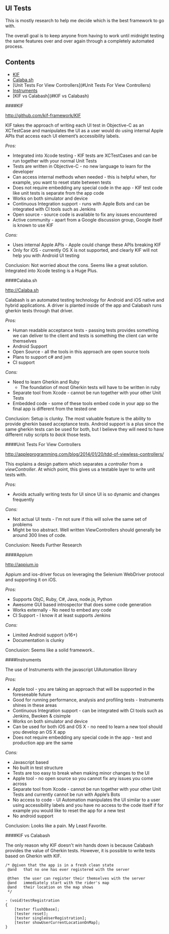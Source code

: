 UI Tests
--------

This is mostly research to help me decide which is the best framework to go with.

The overall goal is to keep anyone from having to work until midnight testing the same features over and over again through a completely automated process.

## Contents
- [KIF](#KIF)
- [Calaba.sh](#Calaba.sh)
- [Unit Tests For View Controllers](#Unit Tests For View Controllers)
- [Instruments](#Instruments)
- [KIF vs Calabash](#KIF vs Calabash)

####KIF

http://github.com/kif-framework/KIF

KIF takes the approach of writing each UI test in Objective-C as an XCTestCase and manipulates the UI as a user would do using internal Apple APIs that access each UI element’s accessibility labels.


*Pros:*
 - Integrated into Xcode testing - KIF tests are XCTestCases and can be run together with your normal Unit Tests
 - Tests are written in Objective-C - no new language to learn for the developer
 - Can access internal methods when needed - this is helpful when, for example, you want to reset state between tests
 - Does not require embedding any special code in the app - KIF test code like unit tests is separate from the app code
 - Works on both simulator and device
 - Continuous Integration support - runs with Apple Bots and can be integrated with CI tools such as Jenkins
 - Open source - source code is available to fix any issues encountered
 - Active community - apart from a Google discussion group, Google itself is known to use KIF

*Cons:*
 - Uses internal Apple APIs - Apple could change these APIs breaking KIF
 - Only for iOS - currently OS X is not supported, and clearly KIF will not help you with Android UI testing

Conclusion: Not worried about the cons. Seems like a great solution. Integrated into Xcode testing is a Huge Plus.


####Calaba.sh

http://Calaba.sh

Calabash is an automated testing technology for Android and iOS native and hybrid applications. A driver is planted inside of the app
and Calabash runs gherkin tests through that driver.

*Pros:*
 - Human readable acceptance tests - passing tests provides something we can deliver to the client and tests is something the client can write themselves
 - Android Support
 - Open Source - all the tools in this approach are open source tools
 - Plans to support c# and jvm
 - CI support

*Cons:*
 - Need to learn Gherkin and Ruby
   - The foundation of most Gherkin tests will have to be written in ruby
 - Separate tool from Xcode - cannot be run together with your other Unit Tests
 - Embedded code - some of these tools embed code in your app so the final app is different from the tested one

Conclusion: Setup is clunky. The most valuable feature is the ability to provide gherkin based acceptance tests. Android support is a plus since the same gherkin tests can be used for both, but I believe they will need to have different ruby scripts to _back_ those tests.


####Unit Tests For View Controllers

http://appleprogramming.com/blog/2014/01/20/tdd-of-viewless-controllers/

This explains a design pattern which separates a _controller_ from a _viewController_. At which point, this gives us a testable layer to write unit tests with.

*Pros:*
 - Avoids actually writing tests for UI since UI is so dynamic and changes frequently

*Cons:*
 - Not actual UI tests - I'm not sure if this will solve the same set of problems
 - Might be too abstract. Well written ViewControllers should generally be around 300 lines of code.

Conclusion: Needs Further Research

####Appium

http://appium.io

Appium and ios-driver focus on leveraging the Selenium WebDriver protocol and supporting it on iOS.

*Pros:*
 - Supports ObjC, Ruby, C#, Java, node.js, Python
 - Awesome GUI based introspector that does some code generation
 - Works externally - No need to embed any code
 - CI Support - I know it at least supports Jenkins

*Cons:*
 - Limited Android support (v16+)
 - Documentation is clunky

Conclusion: Seems like a solid framework..


####Instruments

The use of Instruments with the javascript UIAutomation library

*Pros:*
 - Apple tool - you are taking an approach that will be supported in the foreseeable future
 - Good for running performance, analysis and profiling tests - Instruments shines in these areas
 - Continuous Integration support - can be integrated with CI tools such as Jenkins, Bwoken & cisimple
 - Works on both simulator and device
 - Can be used for both iOS and OS X - no need to learn a new tool should you develop an OS X app
 - Does not require embedding any special code in the app - test and production app are the same

*Cons:*
 - Javascript based
 - No built in test structure
 - Tests are too easy to break when making minor changes to the UI
 - Apple tool - no open source so you cannot fix any issues you come across
 - Separate tool from Xcode - cannot be run together with your other Unit Tests and currently cannot be run with Apple’s Bots
 - No access to code - UI Automation manipulates the UI similar to a user using accessibility labels and you have no access to the code itself if for example you would like to reset the app for a new test
 - No android support

Conclusion: Looks like a pain. My Least Favorite.


####KIF vs Calabash

The only reason why KIF doesn't win hands down is because Calabash provides the value of Gherkin tests. However, it is possible to write tests based on Gherkin with KIF.

```
/* @given that the app is in a fresh clean state
 @and   that no one has ever registered with the server

 @then  the user can register their themselves with the server
 @and   immediately start with the rider's map
 @and   their location on the map shows
 */

- (void)testRegistration
{
    [tester flushDbase];
    [tester reset];
    [tester singleUserRegistration];
    [tester showUserCurrentLocationOnMap];
}
```
